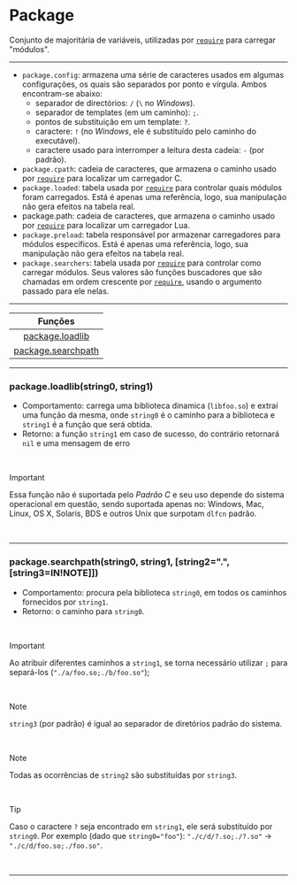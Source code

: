 # Package
Conjunto de majoritária de variáveis, utilizadas por [`require`](https://github.com/duckafire/Small_Projects/blob/main/summaries/lua/basic.md#17) para carregar "módulos".

<hr>

* `package.config`: armazena uma série de caracteres usados em algumas configurações, os quais são separados por ponto e vírgula. Ambos encontram-se abaixo:
	* separador de directórios: `/` (`\` no *Windows*).
	* separador de templates (em um caminho): `;`.
	* pontos de substituição em um template: `?`.
	* caractere: `!` (no *Windows*, ele é substituído pelo caminho do executável).
	* caractere usado para interromper a leitura desta cadeia: `-` (por padrão).
* `package.cpath`: cadeia de caracteres, que armazena o caminho usado por [`require`](https://github.com/duckafire/Small_Projects/blob/main/summaries/lua/basic.md#17) para localizar um carregador C.
* `package.loaded`: tabela usada por [`require`](https://github.com/duckafire/Small_Projects/blob/main/summaries/lua/basic.md#17) para controlar quais módulos foram carregados. Está é apenas uma referência, logo, sua manipulação não gera efeitos na tabela real.
* package.path: cadeia de caracteres, que armazena o caminho usado por [`require`](https://github.com/duckafire/Small_Projects/blob/main/summaries/lua/basic.md#17) para localizar um carregador Lua.
* `package.preload`: tabela responsável por armazenar carregadores para módulos específicos. Está é apenas uma referência, logo, sua manipulação não gera efeitos na tabela real.
* `package.searchers`: tabela usada por [`require`](https://github.com/duckafire/Small_Projects/blob/main/summaries/lua/basic.md#17) para controlar como carregar módulos. Seus valores são funções buscadores que são chamadas em ordem crescente por [`require`](https://github.com/duckafire/Small_Projects/blob/main/summaries/lua/basic.md#17), usando o argumento passado para ele nelas.

<hr>

|Funções|
|:-:|
|<a href="#1">package.loadlib</a>|
|<a href="#2">package.searchpath</a>|

<hr>

<h3 id="1">package.loadlib(string0, string1)</h3>

* Comportamento: carrega uma biblioteca dinamica (`libfoo.so`) e extraí uma função da mesma, onde `string0` é o caminho para a biblioteca e `string1` é a função que será obtida.
* Retorno: a função `string1` em caso de sucesso, do contrário retornará `nil` e uma mensagem de erro

<br>

> [!IMPORTANT]
> Essa função não é suportada pelo *Padrão C* e seu uso depende do sistema operacional em questão, sendo suportada apenas no: Windows, Mac, Linux, OS X, Solaris, BDS e outros Unix que surpotam `dlfcn` padrão.

<br>

<hr>

<h3 id="2">package.searchpath(string0, string1, [string2=".", [string3=IN!NOTE]])</h3>

* Comportamento: procura pela biblioteca `string0`, em todos os caminhos fornecidos por `string1`.
* Retorno: o caminho para `string0`.

<br>

> [!IMPORTANT]
> Ao atribuir diferentes caminhos a `string1`, se torna necessário utilizar `;` para separá-los (`"./a/foo.so;./b/foo.so"`); 

<br>

> [!NOTE]
> `string3` (por padrão) é igual ao separador de diretórios padrão do sistema.

<br>

> [!NOTE]
> Todas as ocorrências de `string2` são substituídas por `string3`.

<br>

> [!TIP]
> Caso o caractere `?` seja encontrado em `string1`, ele será substituído por `string0`. Por exemplo (dado que `string0="foo"`): `"./c/d/?.so;./?.so"` -> `"./c/d/foo.so;./foo.so"`.

<br>

<hr>

